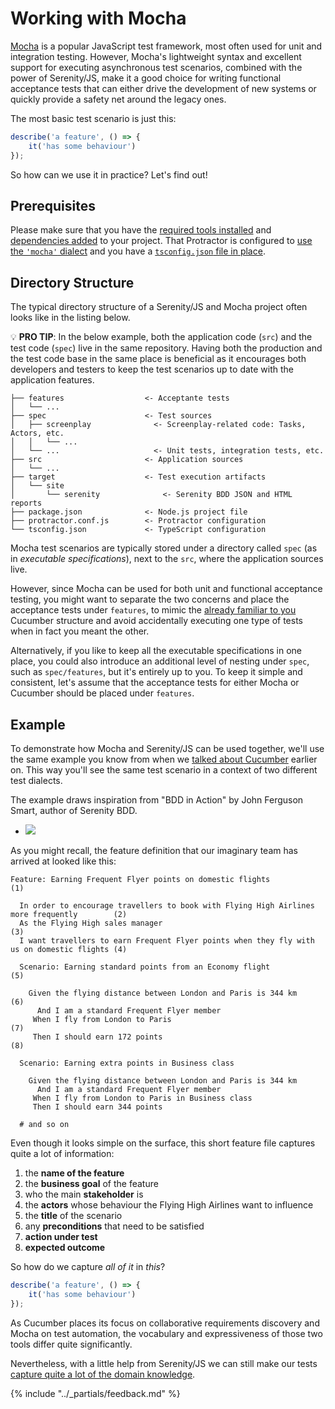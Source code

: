 # Working with Mocha
 
[Mocha](mochajs.org) is a popular JavaScript test framework, most often used for unit and integration
testing. 
However, Mocha's lightweight syntax and excellent support for executing asynchronous test scenarios,
combined with the power of Serenity/JS, make it a good choice for writing functional acceptance tests
that can either drive the development of new systems or quickly provide a safety net around the legacy ones.

The most basic test scenario is just this:

```typescript
describe('a feature', () => {
    it('has some behaviour')
});
```

So how can we use it in practice? Let's find out!

## Prerequisites

Please make sure that you have the [required tools installed](./prerequisites.md) 
and [dependencies added](./installation.md) to your project.
That Protractor is configured to [use the `'mocha'` dialect](./configuration.md#mocha) 
and you have a [`tsconfig.json` file in place](./configuration.md#typescript).

## Directory Structure

The typical directory structure of a Serenity/JS and Mocha project often looks like in the listing below.

:bulb: **PRO TIP**: In the below example, both the application code (`src`) 
and the test code (`spec`) live in the same repository.
Having both the production and the test code base in the same place is beneficial as it encourages both developers
and testers to keep the test scenarios up to date with the application features.

```
├── features                  <- Acceptante tests
│   └── ...
├── spec                      <- Test sources
│   ├── screenplay              <- Screenplay-related code: Tasks, Actors, etc.
│   │   └── ...
│   └── ...                     <- Unit tests, integration tests, etc.
├── src                       <- Application sources
│   └── ...
├── target                    <- Test execution artifacts
│   └── site
│       └── serenity              <- Serenity BDD JSON and HTML reports 
├── package.json              <- Node.js project file
├── protractor.conf.js        <- Protractor configuration
└── tsconfig.json             <- TypeScript configuration
```

Mocha test scenarios are typically stored under a directory called `spec` (as in _executable specifications_), 
next to the `src`, where the application sources live.

However, since Mocha can be used for both unit and functional acceptance testing, you might want to separate the
two concerns and place the acceptance tests under `features`, 
to mimic the [already familiar to you](../cucumber/automation.md#directory-structure) Cucumber structure
and avoid accidentally executing one type of tests when in fact you meant the other.

Alternatively, if you like to keep all the executable specifications in one place, you could also
introduce an additional level of nesting under `spec`, such as `spec/features`, but it's entirely up to you.
To keep it simple and consistent, let's assume that the acceptance tests for either Mocha or Cucumber should 
be placed under `features`.

## Example

To demonstrate how Mocha and Serenity/JS can be used together, we'll use the same example you know from when 
we [talked about Cucumber](../cucumber/overview.md#example) earlier on.
This way you'll see the same test scenario in a context of two different test dialects.

The example draws inspiration from "BDD in Action" by John Ferguson Smart, author of Serenity BDD.

<ul class="books">
<li><a class="image" href="https://www.amazon.co.uk/BDD-Action-Behavior-driven-development-lifecycle/dp/161729165X/ref=as_li_ss_il?ie=UTF8&qid=1486260747&sr=8-1&keywords=BDD+in+action&linkCode=li2&tag=janmolakcom-21&linkId=3c3a42bc27eefe55fec30572d6f8ec23" target="_blank"><img border="0" src="http://ws-eu.amazon-adsystem.com/widgets/q?_encoding=UTF8&ASIN=161729165X&Format=_SL160_&ID=AsinImage&MarketPlace=GB&ServiceVersion=20070822&WS=1&tag=janmolakcom-21" ></a><img src="https://ir-uk.amazon-adsystem.com/e/ir?t=janmolakcom-21&l=li2&o=2&a=161729165X" width="1" height="1" border="0" alt="" style="border:none !important; margin:0px !important;" /></li>
</ul>

As you might recall, the feature definition that our imaginary team has arrived at looked like this:

```gherkin
Feature: Earning Frequent Flyer points on domestic flights                                  (1)

  In order to encourage travellers to book with Flying High Airlines more frequently        (2)
  As the Flying High sales manager                                                          (3)
  I want travellers to earn Frequent Flyer points when they fly with us on domestic flights (4)

  Scenario: Earning standard points from an Economy flight                                  (5)
  
    Given the flying distance between London and Paris is 344 km                            (6)
      And I am a standard Frequent Flyer member
     When I fly from London to Paris                                                        (7)
     Then I should earn 172 points                                                          (8)
     
  Scenario: Earning extra points in Business class

    Given the flying distance between London and Paris is 344 km
      And I am a standard Frequent Flyer member
     When I fly from London to Paris in Business class
     Then I should earn 344 points      
     
  # and so on
```

Even though it looks simple on the surface, this short feature file captures quite a lot of information:
1. the **name of the feature** 
2. the **business goal** of the feature
3. who the main **stakeholder** is
4. the **actors** whose behaviour the Flying High Airlines want to influence
5. the **title** of the scenario
6. any **preconditions** that need to be satisfied 
7. **action under test**
8. **expected outcome**

So how do we capture _all of it_ in _this_?

```typescript
describe('a feature', () => {
    it('has some behaviour')
});
```

As Cucumber places its focus on collaborative requirements discovery and Mocha on test automation, the vocabulary
and expressiveness of those two tools differ quite significantly.

Nevertheless, with a little help from Serenity/JS we can still make our tests 
[capture quite a lot of the domain knowledge](./automation.md).

{% include "../_partials/feedback.md" %}
